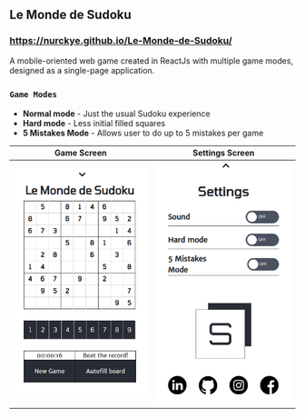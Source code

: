 ## Le Monde de Sudoku

### https://nurckye.github.io/Le-Monde-de-Sudoku/
A mobile-oriented web game created in ReactJs with multiple game modes, designed as a single-page application.

### `Game Modes`

* **Normal mode** - 
Just the usual Sudoku experience 
* **Hard mode** - 
Less initial filled squares
* **5 Mistakes Mode** - 
Allows user to do up to 5 mistakes per game




Game Screen           |  Settings Screen
:-------------------------:|:-------------------------:
![](https://github.com/Nurckye/le-monde-de-sudoku/blob/master/githubMedia/sudokuMain.png)  |  ![](https://github.com/Nurckye/le-monde-de-sudoku/blob/master/githubMedia/sudokuSettings.png)




